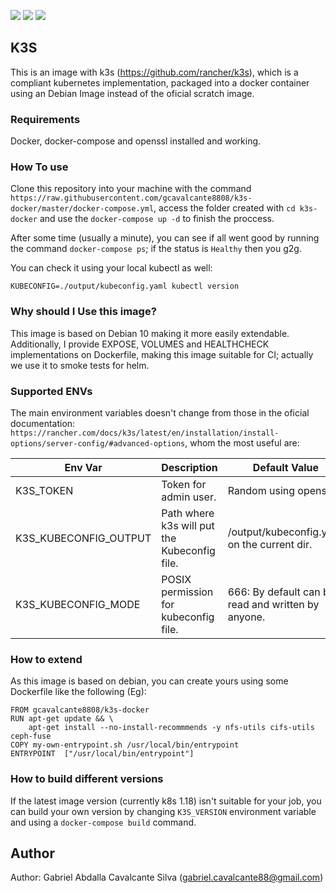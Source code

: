 [![](https://images.microbadger.com/badges/image/gcavalcante8808/k3s-docker.svg)](https://microbadger.com/images/gcavalcante8808/k3s-docker "Get your own image badge on microbadger.com")
[![](https://images.microbadger.com/badges/version/gcavalcante8808/k3s-docker.svg)](https://microbadger.com/images/gcavalcante8808/k3s-docker "Get your own version badge on microbadger.com")
[![](https://images.microbadger.com/badges/commit/gcavalcante8808/k3s-docker.svg)](https://microbadger.com/images/gcavalcante8808/k3s-docker "Get your own commit badge on microbadger.com")

K3S
---

This is an image with k3s (https://github.com/rancher/k3s), which is a compliant kubernetes implementation, packaged into a docker container using an Debian Image instead of the oficial scratch image.

### Requirements

Docker, docker-compose and openssl installed and working.

### How To use

Clone this repository into your machine with the command `https://raw.githubusercontent.com/gcavalcante8808/k3s-docker/master/docker-compose.yml`, access the folder created with `cd k3s-docker` and use the `docker-compose up -d` to finish the proccess.

After some time (usually a minute), you can see if all went good by running the command `docker-compose ps`; if the status is `Healthy` then you g2g.

You can check it using your local kubectl as well:

`KUBECONFIG=./output/kubeconfig.yaml kubectl version`

### Why should I Use this image?

This image is based on Debian 10 making it more easily extendable. Additionally, I provide EXPOSE, VOLUMES and HEALTHCHECK implementations on Dockerfile, making this image suitable for CI; actually we use it to smoke tests for helm.

### Supported ENVs

The main environment variables doesn't change from those in the oficial documentation: `https://rancher.com/docs/k3s/latest/en/installation/install-options/server-config/#advanced-options`, whom the most useful are:

| Env Var               | Description                                  | Default Value                                      |
| --------------------- | -------------------------------------------- | -------------------------------------------------- |
| K3S_TOKEN             | Token for admin user.                        | Random using openssl.                              |
| K3S_KUBECONFIG_OUTPUT | Path where k3s will put the Kubeconfig file. | /output/kubeconfig.yaml on the current dir.        |
| K3S_KUBECONFIG_MODE   | POSIX permission for kubeconfig file.        | 666: By default can be read and written by anyone. |

### How to extend

As this image is based on debian, you can create yours using some Dockerfile like the following (Eg):

```
FROM gcavalcante8808/k3s-docker
RUN apt-get update && \
    apt-get install --no-install-recommmends -y nfs-utils cifs-utils ceph-fuse
COPY my-own-entrypoint.sh /usr/local/bin/entrypoint
ENTRYPOINT  ["/usr/local/bin/entrypoint"]
```

### How to build different versions

If the latest image version  (currently k8s 1.18) isn't suitable for your job, you can build your own version by changing `K3S_VERSION` environment variable and using a `docker-compose build` command.

Author
------

Author: Gabriel Abdalla Cavalcante Silva (gabriel.cavalcante88@gmail.com)


